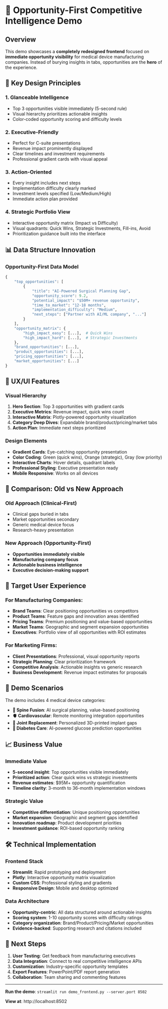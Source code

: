 # 🎯 Opportunity-First Competitive Intelligence Demo

## Overview

This demo showcases a **completely redesigned frontend** focused on **immediate opportunity visibility** for medical device manufacturing companies. Instead of burying insights in tabs, opportunities are the **hero** of the experience.

## 🚀 Key Design Principles

### 1. **Glanceable Intelligence**
- Top 3 opportunities visible immediately (5-second rule)
- Visual hierarchy prioritizes actionable insights
- Color-coded opportunity scoring and difficulty levels

### 2. **Executive-Friendly**
- Perfect for C-suite presentations
- Revenue impact prominently displayed
- Clear timelines and investment requirements
- Professional gradient cards with visual appeal

### 3. **Action-Oriented**
- Every insight includes next steps
- Implementation difficulty clearly marked
- Investment levels specified (Low/Medium/High)
- Immediate action plan provided

### 4. **Strategic Portfolio View**
- Interactive opportunity matrix (Impact vs Difficulty)
- Visual quadrants: Quick Wins, Strategic Investments, Fill-ins, Avoid
- Prioritization guidance built into the interface

## 📊 Data Structure Innovation

### Opportunity-First Data Model
```python
{
    "top_opportunities": [
        {
            "title": "AI-Powered Surgical Planning Gap",
            "opportunity_score": 9.2,
            "potential_impact": "$50M+ revenue opportunity",
            "time_to_market": "12-18 months",
            "implementation_difficulty": "Medium",
            "next_steps": ["Partner with AI/ML company", "..."]
        }
    ],
    "opportunity_matrix": {
        "high_impact_easy": [...],  # Quick Wins
        "high_impact_hard": [...],  # Strategic Investments
    },
    "brand_opportunities": [...],
    "product_opportunities": [...],
    "pricing_opportunities": [...],
    "market_opportunities": [...]
}
```

## 🎨 UX/UI Features

### Visual Hierarchy
1. **Hero Section**: Top 3 opportunities with gradient cards
2. **Executive Metrics**: Revenue impact, quick wins count
3. **Interactive Matrix**: Plotly-powered opportunity visualization
4. **Category Deep Dives**: Expandable brand/product/pricing/market tabs
5. **Action Plan**: Immediate next steps prioritized

### Design Elements
- **Gradient Cards**: Eye-catching opportunity presentation
- **Color Coding**: Green (quick wins), Orange (strategic), Gray (low priority)
- **Interactive Charts**: Hover details, quadrant labels
- **Professional Styling**: Executive presentation ready
- **Mobile Responsive**: Works on all devices

## 🔄 Comparison: Old vs New Approach

### Old Approach (Clinical-First)
- Clinical gaps buried in tabs
- Market opportunities secondary
- Generic medical device focus
- Research-heavy presentation

### New Approach (Opportunity-First)
- **Opportunities immediately visible**
- **Manufacturing company focus**
- **Actionable business intelligence**
- **Executive decision-making support**

## 🎯 Target User Experience

### For Manufacturing Companies:
- **Brand Teams**: Clear positioning opportunities vs competitors
- **Product Teams**: Feature gaps and innovation areas identified
- **Pricing Teams**: Premium positioning and value-based opportunities
- **Market Teams**: Geographic and segment expansion opportunities
- **Executives**: Portfolio view of all opportunities with ROI estimates

### For Marketing Firms:
- **Client Presentations**: Professional, visual opportunity reports
- **Strategic Planning**: Clear prioritization framework
- **Competitive Analysis**: Actionable insights vs generic research
- **Business Development**: Revenue impact estimates for proposals

## 🚀 Demo Scenarios

The demo includes 4 medical device categories:
- **🦴 Spine Fusion**: AI surgical planning, value-based positioning
- **🫀 Cardiovascular**: Remote monitoring integration opportunities
- **🦵 Joint Replacement**: Personalized 3D-printed implant gaps
- **💉 Diabetes Care**: AI-powered glucose prediction opportunities

## 📈 Business Value

### Immediate Value
- **5-second insight**: Top opportunities visible immediately
- **Prioritized action**: Clear quick wins vs strategic investments
- **Revenue estimates**: $95M+ opportunity quantification
- **Timeline clarity**: 3-month to 36-month implementation windows

### Strategic Value
- **Competitive differentiation**: Unique positioning opportunities
- **Market expansion**: Geographic and segment gaps identified
- **Innovation roadmap**: Product development priorities
- **Investment guidance**: ROI-based opportunity ranking

## 🛠 Technical Implementation

### Frontend Stack
- **Streamlit**: Rapid prototyping and deployment
- **Plotly**: Interactive opportunity matrix visualization
- **Custom CSS**: Professional styling and gradients
- **Responsive Design**: Mobile and desktop optimized

### Data Architecture
- **Opportunity-centric**: All data structured around actionable insights
- **Scoring system**: 1-10 opportunity scores with difficulty ratings
- **Category organization**: Brand/Product/Pricing/Market opportunities
- **Evidence-backed**: Supporting research and citations included

## 🎯 Next Steps

1. **User Testing**: Get feedback from manufacturing executives
2. **Data Integration**: Connect to real competitive intelligence APIs
3. **Customization**: Industry-specific opportunity templates
4. **Export Features**: PowerPoint/PDF report generation
5. **Collaboration**: Team sharing and commenting features

---

**Run the demo**: `streamlit run demo_frontend.py --server.port 8502`

**View at**: http://localhost:8502 